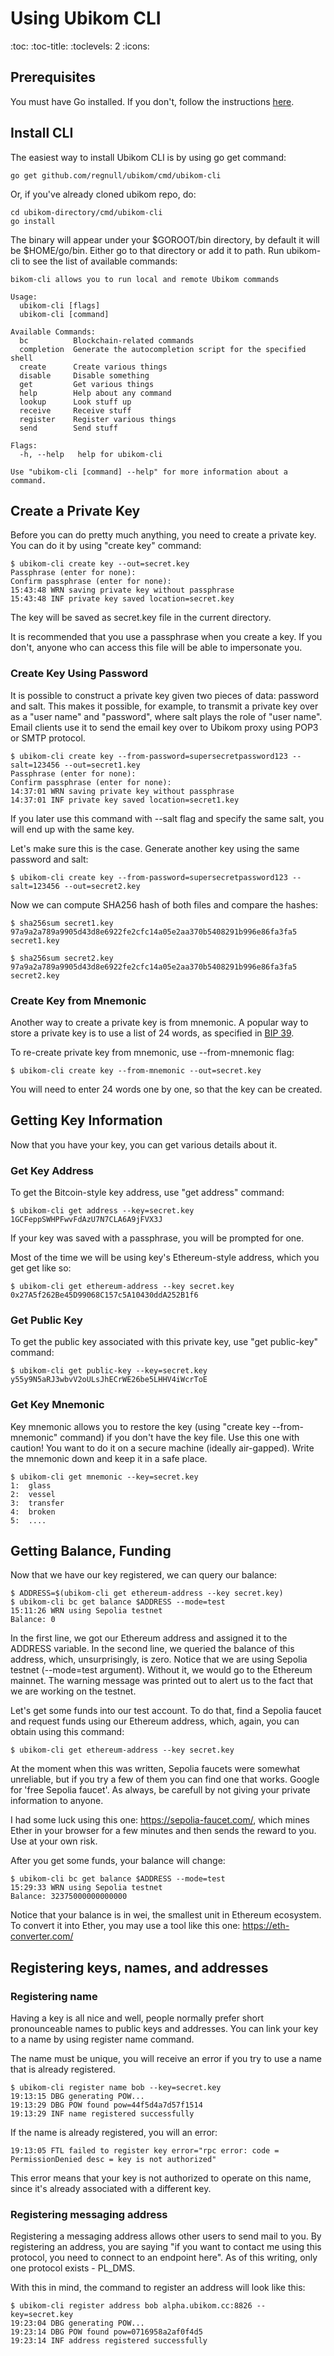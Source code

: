 # Using Ubikom CLI

:toc:
:toc-title:
:toclevels: 2
:icons:

## Prerequisites

You must have Go installed. If you don't, follow the instructions [here](https://golang.org/doc/install).

## Install CLI

The easiest way to install Ubikom CLI is by using go get command:

```
go get github.com/regnull/ubikom/cmd/ubikom-cli
```

Or, if you've already cloned ubikom repo, do:

```
cd ubikom-directory/cmd/ubikom-cli
go install
```

The binary will appear under your $GOROOT/bin directory, by default it will be $HOME/go/bin.
Either go to that directory or add it to path. Run ubikom-cli to see the list of available commands:

```
bikom-cli allows you to run local and remote Ubikom commands

Usage:
  ubikom-cli [flags]
  ubikom-cli [command]

Available Commands:
  bc          Blockchain-related commands
  completion  Generate the autocompletion script for the specified shell
  create      Create various things
  disable     Disable something
  get         Get various things
  help        Help about any command
  lookup      Look stuff up
  receive     Receive stuff
  register    Register various things
  send        Send stuff

Flags:
  -h, --help   help for ubikom-cli

Use "ubikom-cli [command] --help" for more information about a command.
```

## Create a Private Key

Before you can do pretty much anything, you need to create a private key. You can do it by using "create key" command:

```
$ ubikom-cli create key --out=secret.key
Passphrase (enter for none):
Confirm passphrase (enter for none):
15:43:48 WRN saving private key without passphrase
15:43:48 INF private key saved location=secret.key
```

The key will be saved as secret.key file in the current directory.

It is recommended that you use a passphrase when you create a key. If you don't, anyone who can access this file
will be able to impersonate you.

### Create Key Using Password

It is possible to construct a private key given two pieces of data: password and salt. This makes it possible,
for example, to transmit a private key over as a "user name" and "password", where salt plays the role of
"user name". Email clients use it to send the email key over to Ubikom proxy using POP3 or SMTP protocol.

```
$ ubikom-cli create key --from-password=supersecretpassword123 --salt=123456 --out=secret1.key
Passphrase (enter for none):
Confirm passphrase (enter for none):
14:37:01 WRN saving private key without passphrase
14:37:01 INF private key saved location=secret1.key
```

If you later use this command with --salt flag and specify the same salt, you will end up with the same key.

Let's make sure this is the case. Generate another key using the same password and salt:

```
$ ubikom-cli create key --from-password=supersecretpassword123 --salt=123456 --out=secret2.key
```

Now we can compute SHA256 hash of both files and compare the hashes:

```
$ sha256sum secret1.key
97a9a2a789a9905d43d8e6922fe2cfc14a05e2aa370b5408291b996e86fa3fa5  secret1.key

$ sha256sum secret2.key
97a9a2a789a9905d43d8e6922fe2cfc14a05e2aa370b5408291b996e86fa3fa5  secret2.key
```

### Create Key from Mnemonic

Another way to create a private key is from mnemonic. A popular way to store a private key is to use a list
of 24 words, as specified in [BIP 39](https://en.bitcoin.it/wiki/BIP_0039).

To re-create private key from mnemonic, use --from-mnemonic flag:

```
$ ubikom-cli create key --from-mnemonic --out=secret.key
```

You will need to enter 24 words one by one, so that the key can be created.

## Getting Key Information

Now that you have your key, you can get various details about it.

### Get Key Address

To get the Bitcoin-style key address, use "get address" command:

```
$ ubikom-cli get address --key=secret.key
1GCFeppSWHPFwvFdAzU7N7CLA6A9jFVX3J
```

If your key was saved with a passphrase, you will be prompted for one.

Most of the time we will be using key's Ethereum-style address, which you get get like so:

```
$ ubikom-cli get ethereum-address --key secret.key
0x27A5f262Be45D99068C157c5A10430ddA252B1f6
```

### Get Public Key

To get the public key associated with this private key, use "get public-key" command:

```
$ ubikom-cli get public-key --key=secret.key
y55y9N5aRJ3wbvV2oULsJhECrWE26be5LHHV4iWcrToE
```

### Get Key Mnemonic

Key mnemonic allows you to restore the key (using "create key --from-mnemonic" command) if you don't have the key file.
Use this one with caution! You want to do it on a secure machine (ideally air-gapped). Write the mnemonic down
and keep it in a safe place.

```
$ ubikom-cli get mnemonic --key=secret.key
1: 	glass
2: 	vessel
3: 	transfer
4: 	broken
5:  ....
```

## Getting Balance, Funding

Now that we have our key registered, we can query our balance:

```
$ ADDRESS=$(ubikom-cli get ethereum-address --key secret.key)
$ ubikom-cli bc get balance $ADDRESS --mode=test
15:11:26 WRN using Sepolia testnet
Balance: 0
```

In the first line, we got our Ethereum address and assigned it to the ADDRESS variable. In the second line,
we queried the balance of this address, which, unsurprisingly, is zero. Notice that we are using Sepolia testnet
(--mode=test argument). Without it, we would go to the Ethereum mainnet. The warning message was printed
out to alert us to the fact that we are working on the testnet.

Let's get some funds into our test account. To do that, find a Sepolia faucet and request funds using our 
Ethereum address, which, again, you can obtain using this command:

```
$ ubikom-cli get ethereum-address --key secret.key
```

At the moment when this was written, Sepolia faucets were somewhat unreliable, but if you try a few of them
you can find one that works. Google for 'free Sepolia faucet'. As always, be carefull by not giving your
private information to anyone.

I had some luck using this one: https://sepolia-faucet.com/, which mines Ether in your browser for a few minutes
and then sends the reward to you. Use at your own risk.

After you get some funds, your balance will change:

```
$ ubikom-cli bc get balance $ADDRESS --mode=test
15:29:33 WRN using Sepolia testnet
Balance: 32375000000000000
```

Notice that your balance is in wei, the smallest unit in Ethereum ecosystem. To convert it into Ether, you 
may use a tool like this one: https://eth-converter.com/

## Registering keys, names, and addresses

### Registering name

Having a key is all nice and well, people normally prefer short pronounceable names to 
public keys and addresses. You can link your key to a name by using register name command.

The name must be unique, you will receive an error if you try to use a name that is already
registered.

```
$ ubikom-cli register name bob --key=secret.key
19:13:15 DBG generating POW...
19:13:29 DBG POW found pow=44f5d4a7d57f1514
19:13:29 INF name registered successfully
```

If the name is already registered, you will an error:

```
19:13:05 FTL failed to register key error="rpc error: code = PermissionDenied desc = key is not authorized"
```

This error means that your key is not authorized to operate on this name, since it's already
associated with a different key.

### Registering messaging address

Registering a messaging address allows other users to send mail to you. By registering an address,
you are saying "if you want to contact me using this protocol, you need to connect to an
endpoint here". As of this writing, only one protocol exists - PL_DMS.

With this in mind, the command to register an address will look like this:

```
$ ubikom-cli register address bob alpha.ubikom.cc:8826 --key=secret.key
19:23:04 DBG generating POW...
19:23:14 DBG POW found pow=0716958a2af0f4d5
19:23:14 INF address registered successfully
```
